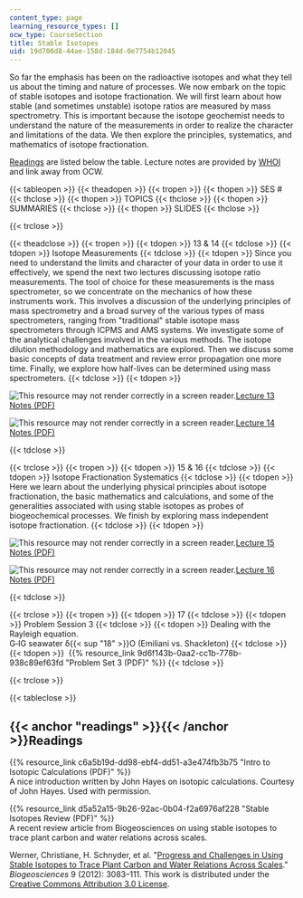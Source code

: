 ```yaml
---
content_type: page
learning_resource_types: []
ocw_type: CourseSection
title: Stable Isotopes
uid: 19d700d8-44ae-158d-184d-0e7754b12045
---
```


So far the emphasis has been on the radioactive isotopes and what they tell us about the timing and nature of processes. We now embark on the topic of stable isotopes and isotope fractionation. We will first learn about how stable (and sometimes unstable) isotope ratios are measured by mass spectrometry. This is important because the isotope geochemist needs to understand the nature of the measurements in order to realize the character and limitations of the data. We then explore the principles, systematics, and mathematics of isotope fractionation.

[Readings](#readings) are listed below the table. Lecture notes are provided by [WHOI](http://www.whoi.edu/) and link away from OCW.

{{< tableopen >}}
{{< theadopen >}}
{{< tropen >}}
{{< thopen >}}
SES #
{{< thclose >}}
{{< thopen >}}
TOPICS
{{< thclose >}}
{{< thopen >}}
SUMMARIES
{{< thclose >}}
{{< thopen >}}
SLIDES
{{< thclose >}}

{{< trclose >}}

{{< theadclose >}}
{{< tropen >}}
{{< tdopen >}}
13 & 14
{{< tdclose >}}
{{< tdopen >}}
Isotope Measurements
{{< tdclose >}}
{{< tdopen >}}
Since you need to understand the limits and character of your data in order to use it effectively, we spend the next two lectures discussing isotope ratio measurements. The tool of choice for these measurements is the mass spectrometer, so we concentrate on the mechanics of how these instruments work. This involves a discussion of the underlying principles of mass spectrometry and a broad survey of the various types of mass spectrometers, ranging from "traditional" stable isotope mass spectrometers through ICPMS and AMS systems. We investigate some of the analytical challenges involved in the various methods. The isotope dilution methodology and mathematics are explored. Then we discuss some basic concepts of data treatment and review error propagation one more time. Finally, we explore how half-lives can be determined using mass spectrometers.
{{< tdclose >}}
{{< tdopen >}}


![This resource may not render correctly in a screen reader.](/images/inacessible.gif)[Lecture 13 Notes (PDF)](http://www.whoi.edu/fileserver.do?id=135444&pt=2&p=146969)

![This resource may not render correctly in a screen reader.](/images/inacessible.gif)[Lecture 14 Notes (PDF)](http://www.whoi.edu/fileserver.do?id=135884&pt=2&p=146969)


{{< tdclose >}}

{{< trclose >}}
{{< tropen >}}
{{< tdopen >}}
15 & 16
{{< tdclose >}}
{{< tdopen >}}
Isotope Fractionation Systematics
{{< tdclose >}}
{{< tdopen >}}
Here we learn about the underlying physical principles about isotope fractionation, the basic mathematics and calculations, and some of the generalities associated with using stable isotopes as probes of biogeochemical processes. We finish by exploring mass independent isotope fractionation.
{{< tdclose >}}
{{< tdopen >}}


![This resource may not render correctly in a screen reader.](/images/inacessible.gif)[Lecture 15 Notes (PDF)](http://www.whoi.edu/fileserver.do?id=136144&pt=2&p=146969)

![This resource may not render correctly in a screen reader.](/images/inacessible.gif)[Lecture 16 Notes (PDF)](http://www.whoi.edu/fileserver.do?id=137304&pt=2&p=146969)


{{< tdclose >}}

{{< trclose >}}
{{< tropen >}}
{{< tdopen >}}
17
{{< tdclose >}}
{{< tdopen >}}
Problem Session 3
{{< tdclose >}}
{{< tdopen >}}
Dealing with the Rayleigh equation.  
G‐IG seawater δ{{< sup "18" >}}O (Emiliani vs. Shackleton)
{{< tdclose >}}
{{< tdopen >}}
 {{% resource_link 9d6f143b-0aa2-cc1b-778b-938c89ef63fd "Problem Set 3 (PDF)" %}}
{{< tdclose >}}

{{< trclose >}}

{{< tableclose >}}

{{< anchor "readings" >}}{{< /anchor >}}Readings
------------------------------------------------

{{% resource_link c6a5b19d-dd98-ebf4-dd51-a3e474fb3b75 "Intro to Isotopic Calculations (PDF)" %}}  
A nice introduction written by John Hayes on isotopic calculations. Courtesy of John Hayes. Used with permission.

{{% resource_link d5a52a15-9b26-92ac-0b04-f2a6976af228 "Stable Isotopes Review (PDF)" %}}  
A recent review article from Biogeosciences on using stable isotopes to trace plant carbon and water relations across scales.

Werner, Christiane, H. Schnyder, et al. "[Progress and Challenges in Using Stable Isotopes to Trace Plant Carbon and Water Relations Across Scales](http://dx.doi.org/10.5194/bg-9-3083-2012)." _Biogeosciences_ 9 (2012): 3083–111. This work is distributed under the [Creative Commons Attribution 3.0 License](http://creativecommons.org/licenses/by/3.0/us/).